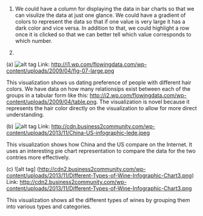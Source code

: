 1. We could have a column for displaying the data in bar charts so that we can visulize the data at just one glance. We could have a gradient of colors to represent the data so that if one value is very large it has a dark color and vice versa. In addition to that, we could highlight a row once it is clicked so that we can better tell which value corresponds to which number. 

2. 

(a) ![alt tag](http://i1.wp.com/flowingdata.com/wp-content/uploads/2009/04/fig-07-large.png) Link: http://i1.wp.com/flowingdata.com/wp-content/uploads/2009/04/fig-07-large.png

This visualization shows us dating preference of people with different hair colors. We have data on how many relationsips exist between each of the groups in a tabular form like this: http://i2.wp.com/flowingdata.com/wp-content/uploads/2009/04/table.png. The visualization is novel because it represents the hair color directly on the visualization to allow for more direct understanding.

(b) ![alt tag](http://cdn.business2community.com/wp-content/uploads/2013/11/China-US-infographic-lede.jpeg) Link: http://cdn.business2community.com/wp-content/uploads/2013/11/China-US-infographic-lede.jpeg

This visualization shows how China and the US compare on the Internet. It uses an interesting pie chart representation to compare the data for the two contries more effectively.

(c) ![alt tag] (http://cdn2.business2community.com/wp-content/uploads/2013/11/Different-Types-of-Wine-Infographic-Chart3.png) Link: http://cdn2.business2community.com/wp-content/uploads/2013/11/Different-Types-of-Wine-Infographic-Chart3.png

This visualization shows all the different types of wines by grouping them into various types and categories. 